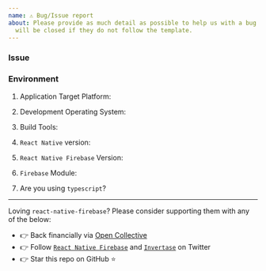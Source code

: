 ```yaml
---
name: ⚠️ Bug/Issue report
about: Please provide as much detail as possible to help us with a bug or issue. Issues
  will be closed if they do not follow the template.
---
```


<!---
BEFORE YOU MAKE AN ISSUE

The issue list of this repo is exclusively for bug reports.

1) For feature requests please visit our [Feature Request Board](https://boards.invertase.io/react-native-firebase).

2) For questions and support please use our Discord chat: https://discord.gg/C9aK28N or Stack Overflow: https://stackoverflow.com/questions/tagged/react-native-firebase

3) If this is a setup issue then please make sure you've correctly followed the setup guides, most setup issues such as 'duplicate dex files', 'default app has not been initialized' etc are all down to an incorrect setup as the guides haven't been correctly followed.
-->

### Issue

<!--- Please write your issue here, provide as much detail as you can, code snippets, key files which will help us to debug such as your `Podfile` and/or `app/build.gradle` file). -->

### Environment

1. Application Target Platform:

<!--- (e.g. iOS, Android, Both) --->

2. Development Operating System:

<!--- (e.g. macOS Sierra, Windows 10) --->

3. Build Tools:

<!--- (Xcode or Android Studio version, iOS or Android SDK version - if relevant) --->

4. `React Native` version:

<!--- (e.g. 0.52.0) --->

5. `React Native Firebase` Version:

<!--- (e.g. 4.3.0) --->

6. `Firebase` Module:

<!--- (e.g. database, auth, messaging, analytics etc - or N/A if not applicable) --->

7. Are you using `typescript`?

<!--- yes/no --->

---

Loving `react-native-firebase`? Please consider supporting them with any of the below:

* 👉 Back financially via [Open Collective](https://opencollective.com/react-native-firebase/donate)
* 👉 Follow [`React Native Firebase`](https://twitter.com/rnfirebase) and [`Invertase`](https://twitter.com/invertaseio) on Twitter
* 👉 Star this repo on GitHub ⭐️
